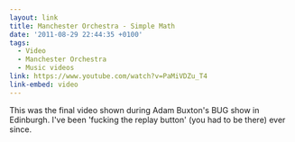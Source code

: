 ```yaml
---
layout: link
title: Manchester Orchestra - Simple Math
date: '2011-08-29 22:44:35 +0100'
tags:
  - Video
  - Manchester Orchestra
  - Music videos
link: https://www.youtube.com/watch?v=PaMiVDZu_T4
link-embed: video
---
```

This was the final video shown during Adam Buxton's BUG show in Edinburgh. I've been 'fucking the replay button' (you had to be there) ever since.
